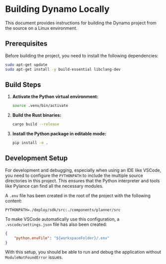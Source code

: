 # Building Dynamo Locally

This document provides instructions for building the Dynamo project from the source on a Linux environment.

## Prerequisites

Before building the project, you need to install the following dependencies:

```bash
sudo apt-get update
sudo apt-get install -y build-essential libclang-dev
```

## Build Steps

1.  **Activate the Python virtual environment:**
    ```bash
    source .venv/bin/activate
    ```

2.  **Build the Rust binaries:**
    ```bash
    cargo build --release
    ```

3.  **Install the Python package in editable mode:**
    ```bash
    pip install -e .
    ```

## Development Setup

For development and debugging, especially when using an IDE like VSCode, you need to configure the `PYTHONPATH` to include the multiple source directories in this project. This ensures that the Python interpreter and tools like Pylance can find all the necessary modules.

A `.env` file has been created in the root of the project with the following content:

```
PYTHONPATH=./deploy/sdk/src:./components/planner/src
```

To make VSCode automatically use this configuration, a `.vscode/settings.json` file has also been created:

```json
{
    "python.envFile": "${workspaceFolder}/.env"
}
```

With this setup, you should be able to run and debug the application without `ModuleNotFoundError` issues.
